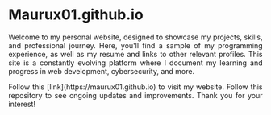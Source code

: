 # Maurux01.github.io

<p align="justify">
Welcome to my personal website, designed to showcase my projects, skills, and professional journey. Here, you'll find a sample of my programming experience, as well as my resume and links to other relevant profiles. This site is a constantly evolving platform where I document my learning and progress in web development, cybersecurity, and more.
</p>

<p align="justify">
Follow this [link](https://maurux01.github.io) to visit my website. Follow this repository to see ongoing updates and improvements. Thank you for your interest!
</p>



